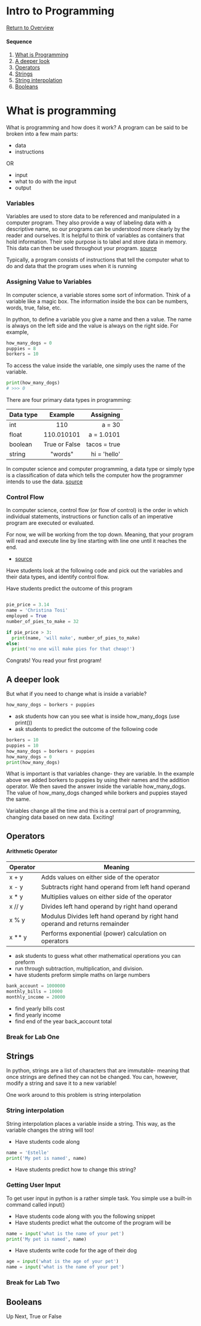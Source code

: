 # Intro to Programming

[Return to Overview](https://github.com/kyle1james/teacher_docs_coding_bootcamp/blob/master/README.md)

#### Sequence

1. [What is Programming](#what-is-programming)
2. [A deeper look](#a-deeper-look)
3. [Operators](#operators)
4. [Strings](#strings)
5. [String interpolation](#string-interpolation)
6. [Booleans](#returns-as-breakpoints)

# What is programming
What is programming and how does it work? A program can be said to be broken into a few main parts:

- data
- instructions

OR

- input
- what to do with the input
- output

### Variables
Variables are used to store data to be referenced and manipulated in a computer program. They also provide a way of labeling data with a descriptive name, so our programs can be understood more clearly by the reader and ourselves. It is helpful to think of variables as containers that hold information. Their sole purpose is to label and store data in memory. This data can then be used throughout your program. [source](https://launchschool.com/books/ruby/read/variables)

Typically, a program consists of instructions that tell the computer what to do and data that the program uses when it is running

### Assigning Value to Variables

In computer science, a variable stores some sort of information. Think of a variable like a magic box. The information inside the box can be numbers, words, true, false, etc.

In python, to define a variable you give a name and then a value. The name is always on the left side and the value is always on the right side. For example,

```python
how_many_dogs = 0
puppies = 8
borkers = 10

```
To access the value inside the variable, one simply uses the name of the variable.

```python
print(how_many_dogs)
# >>> 0
```
There are four primary data types in programming:

| Data type     | Example       | Assigning    |
| ------------- |:-------------:| ------------:|
| int           | 110           | a = 30       |
| float         | 110.010101    | a = 1.0101   |
| boolean       | True or False | tacos = true |
| string        | "words"       | hi = 'hello' |

In computer science and computer programming, a data type or simply type is a classification of data which tells the computer how the programmer intends to use the data. [source](https://en.wikipedia.org/wiki/Data_type)

### Control Flow

In computer science, control flow (or flow of control) is the order in which individual statements, instructions or function calls of an imperative program are executed or evaluated.

For now, we will be working from the top down. Meaning, that your program will read and execute line by line starting with line one until it reaches the end.

- [source](https://en.wikipedia.org/wiki/Control_flow)


Have students look at the following code and pick out the variables and their data types, and identify control flow.

Have students predict the outcome of this program

```python

pie_price = 3.14
name = 'Christina Tosi'
employed = True
number_of_pies_to_make = 32

if pie_price > 3:
  print(name, 'will make', number_of_pies_to_make)
else:
  print('no one will make pies for that cheap!')

```
Congrats! You read your first program!

## A deeper look

But what if you need to change what is inside a variable?

```python
how_many_dogs = borkers + puppies
```
- ask students how can you see what is inside how_many_dogs (use print())
- ask students to predict the outcome of the following code

```python
borkers = 10
puppies = 10
how_many_dogs = borkers + puppies
how_many_dogs = 0
print(how_many_dogs)
```

What is important is that variables change- they are variable. In the example above we added borkers to puppies by using their names and the addition operator. We then saved the answer inside the variable how_many_dogs. The value of how_many_dogs changed while borkers and puppies stayed the same.

Variables change all the time and this is a central part of programming, changing data based on new data. Exciting!


## Operators

#### Arithmetic Operator

Operator     | Meaning
------------ | ------------
x + y  | Adds values on either side of the operator
x - y  | Subtracts right hand operand from left hand operand
x * y  | Multiplies values on either side of the operator
x // y | Divides left hand operand by right hand operand
x % y  | Modulus Divides left hand operand by right hand operand and returns remainder
x ** y | Performs exponential (power) calculation on operators


- ask students to guess what other mathematical operations you can preform
- run through subtraction, multiplication, and division.
- have students preform simple maths on large numbers

```python
bank_account = 1000000
monthly_bills = 10000
monthly_income = 20000
```
- find yearly bills cost
- find yearly income
- find end of the year back_account total

### Break for Lab One

## Strings
In python, strings are a list of characters that are immutable- meaning that once strings are defined they can not be changed. You can, however, modify a string and save it to a new variable!

One work around to this problem is string interpolation

### String interpolation
String interpolation places a variable inside a string. This way, as the variable changes the string will too!

- Have students code along

```python
name = 'Estelle'
print('My pet is named', name)
```

- Have students predict how to change this string?


### Getting User Input
To get user input in python is a rather simple task. You simple use a built-in command called input()

- Have students code along with you the following snippet
- Have students predict what the outcome of the program will be

```python
name = input('what is the name of your pet')
print('My pet is named', name)
```

- Have students write code for the age of their dog

```python
age = input('what is the age of your pet')
name = input('what is the name of your pet')
```
### Break for Lab Two

## Booleans
Up Next, True or False
